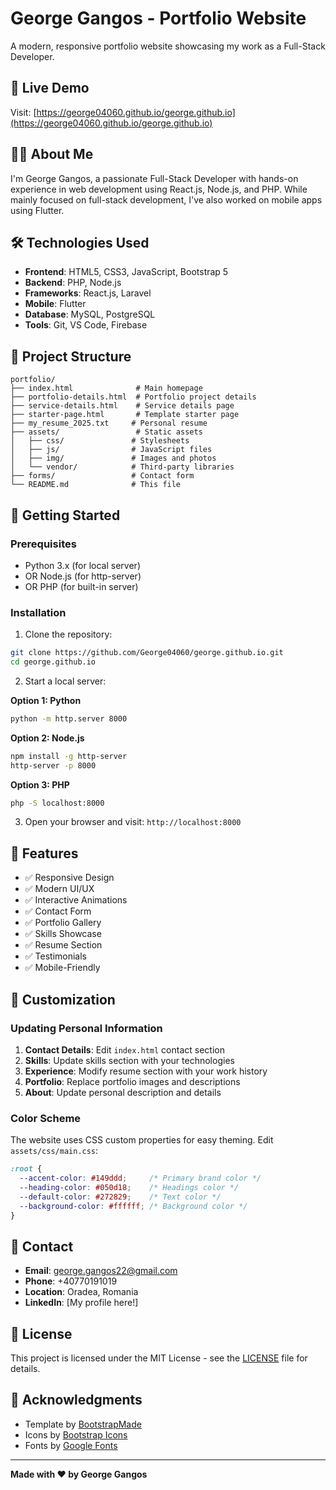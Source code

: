# George Gangos - Portfolio Website

A modern, responsive portfolio website showcasing my work as a Full-Stack Developer.

## 🚀 Live Demo

Visit: [https://george04060.github.io/george.github.io](https://george04060.github.io/george.github.io)

## 👨‍💻 About Me

I'm George Gangos, a passionate Full-Stack Developer with hands-on experience in web development using React.js, Node.js, and PHP. While mainly focused on full-stack development, I've also worked on mobile apps using Flutter.

## 🛠️ Technologies Used

- **Frontend**: HTML5, CSS3, JavaScript, Bootstrap 5
- **Backend**: PHP, Node.js
- **Frameworks**: React.js, Laravel
- **Mobile**: Flutter
- **Database**: MySQL, PostgreSQL
- **Tools**: Git, VS Code, Firebase

## 📁 Project Structure

```
portfolio/
├── index.html              # Main homepage
├── portfolio-details.html  # Portfolio project details
├── service-details.html    # Service details page
├── starter-page.html       # Template starter page
├── my_resume_2025.txt     # Personal resume
├── assets/                 # Static assets
│   ├── css/               # Stylesheets
│   ├── js/                # JavaScript files
│   ├── img/               # Images and photos
│   └── vendor/            # Third-party libraries
├── forms/                 # Contact form
└── README.md              # This file
```

## 🚀 Getting Started

### Prerequisites

- Python 3.x (for local server)
- OR Node.js (for http-server)
- OR PHP (for built-in server)

### Installation

1. Clone the repository:
```bash
git clone https://github.com/George04060/george.github.io.git
cd george.github.io
```

2. Start a local server:

**Option 1: Python**
```bash
python -m http.server 8000
```

**Option 2: Node.js**
```bash
npm install -g http-server
http-server -p 8000
```

**Option 3: PHP**
```bash
php -S localhost:8000
```

3. Open your browser and visit: `http://localhost:8000`

## 📱 Features

- ✅ Responsive Design
- ✅ Modern UI/UX
- ✅ Interactive Animations
- ✅ Contact Form
- ✅ Portfolio Gallery
- ✅ Skills Showcase
- ✅ Resume Section
- ✅ Testimonials
- ✅ Mobile-Friendly

## 🎨 Customization

### Updating Personal Information

1. **Contact Details**: Edit `index.html` contact section
2. **Skills**: Update skills section with your technologies
3. **Experience**: Modify resume section with your work history
4. **Portfolio**: Replace portfolio images and descriptions
5. **About**: Update personal description and details

### Color Scheme

The website uses CSS custom properties for easy theming. Edit `assets/css/main.css`:

```css
:root {
  --accent-color: #149ddd;     /* Primary brand color */
  --heading-color: #050d18;    /* Headings color */
  --default-color: #272829;    /* Text color */
  --background-color: #ffffff; /* Background color */
}
```

## 📧 Contact

- **Email**: george.gangos22@gmail.com
- **Phone**: +40770191019
- **Location**: Oradea, Romania
- **LinkedIn**: [My profile here!]

## 📄 License

This project is licensed under the MIT License - see the [LICENSE](LICENSE) file for details.

## 🙏 Acknowledgments

- Template by [BootstrapMade](https://bootstrapmade.com/)
- Icons by [Bootstrap Icons](https://icons.getbootstrap.com/)
- Fonts by [Google Fonts](https://fonts.google.com/)

---

**Made with ❤️ by George Gangos**
